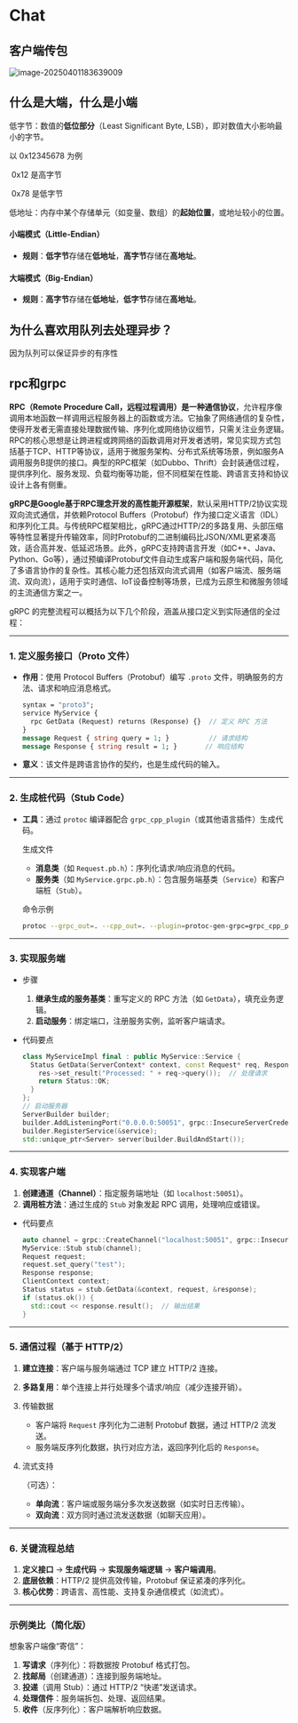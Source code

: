 # Chat



## 客户端传包

![image-20250401183639009](D:/Code/TYPORA/Note/Chat.assets/image-20250401183639009.png)

## 什么是大端，什么是小端

低字节：数值的**低位部分**（Least Significant Byte, LSB），即对数值大小影响最小的字节。

以	0x12345678 为例    

​	0x12 是高字节

​	0x78 是低字节

低地址：内存中某个存储单元（如变量、数组）的**起始位置**，或地址较小的位置。

#### **小端模式（Little-Endian）**

- **规则**：**低字节**存储在**低地址**，**高字节**存储在**高地址**。

#### **大端模式（Big-Endian）**

- **规则**：**高字节**存储在**低地址**，**低字节**存储在**高地址**。

## 为什么喜欢用队列去处理异步？

因为队列可以保证异步的有序性

## **rpc和grpc**

**RPC（Remote Procedure Call，远程过程调用）是一种通信协议**，允许程序像调用本地函数一样调用远程服务器上的函数或方法。它抽象了网络通信的复杂性，使得开发者无需直接处理数据传输、序列化或网络协议细节，只需关注业务逻辑。RPC的核心思想是让跨进程或跨网络的函数调用对开发者透明，常见实现方式包括基于TCP、HTTP等协议，适用于微服务架构、分布式系统等场景，例如服务A调用服务B提供的接口。典型的RPC框架（如Dubbo、Thrift）会封装通信过程，提供序列化、服务发现、负载均衡等功能，但不同框架在性能、跨语言支持和协议设计上各有侧重。

**gRPC是Google基于RPC理念开发的高性能开源框架**，默认采用HTTP/2协议实现双向流式通信，并依赖Protocol Buffers（Protobuf）作为接口定义语言（IDL）和序列化工具。与传统RPC框架相比，gRPC通过HTTP/2的多路复用、头部压缩等特性显著提升传输效率，同时Protobuf的二进制编码比JSON/XML更紧凑高效，适合高并发、低延迟场景。此外，gRPC支持跨语言开发（如C++、Java、Python、Go等），通过预编译Protobuf文件自动生成客户端和服务端代码，简化了多语言协作的复杂性。其核心能力还包括双向流式调用（如客户端流、服务端流、双向流），适用于实时通信、IoT设备控制等场景，已成为云原生和微服务领域的主流通信方案之一。

gRPC 的完整流程可以概括为以下几个阶段，涵盖从接口定义到实际通信的全过程：

------

### **1. 定义服务接口（Proto 文件）**

- **作用**：使用 Protocol Buffers（Protobuf）编写 `.proto` 文件，明确服务的方法、请求和响应消息格式。

  ```protobuf
  syntax = "proto3";
  service MyService {
    rpc GetData (Request) returns (Response) {}  // 定义 RPC 方法
  }
  message Request { string query = 1; }          // 请求结构
  message Response { string result = 1; }       // 响应结构
  ```

- **意义**：该文件是跨语言协作的契约，也是生成代码的输入。

------

### **2. 生成桩代码（Stub Code）**

- **工具**：通过 `protoc` 编译器配合 `grpc_cpp_plugin`（或其他语言插件）生成代码。

  生成文件

  - **消息类**（如 `Request.pb.h`）：序列化请求/响应消息的代码。
  - **服务类**（如 `MyService.grpc.pb.h`）：包含服务端基类（`Service`）和客户端桩（`Stub`）。

  命令示例

  ```bash
  protoc --grpc_out=. --cpp_out=. --plugin=protoc-gen-grpc=grpc_cpp_plugin my_service.proto
  ```

------

### **3. 实现服务端**

- 步骤

  1. **继承生成的服务基类**：重写定义的 RPC 方法（如 `GetData`），填充业务逻辑。
  2. **启动服务**：绑定端口，注册服务实例，监听客户端请求。

- 代码要点

  ```cpp
  class MyServiceImpl final : public MyService::Service {
    Status GetData(ServerContext* context, const Request* req, Response* res) override {
      res->set_result("Processed: " + req->query());  // 处理请求
      return Status::OK;
    }
  };
  // 启动服务器
  ServerBuilder builder;
  builder.AddListeningPort("0.0.0.0:50051", grpc::InsecureServerCredentials());
  builder.RegisterService(&service);
  std::unique_ptr<Server> server(builder.BuildAndStart());
  ```

------

### **4. 实现客户端**

1. **创建通道（Channel）**：指定服务端地址（如 `localhost:50051`）。
2. **调用桩方法**：通过生成的 `Stub` 对象发起 RPC 调用，处理响应或错误。

- 代码要点

  ```cpp
  auto channel = grpc::CreateChannel("localhost:50051", grpc::InsecureChannelCredentials());
  MyService::Stub stub(channel);
  Request request;
  request.set_query("test");
  Response response;
  ClientContext context;
  Status status = stub.GetData(&context, request, &response);
  if (status.ok()) {
    std::cout << response.result();  // 输出结果
  }
  ```

------

### **5. 通信过程（基于 HTTP/2）**

1. **建立连接**：客户端与服务端通过 TCP 建立 HTTP/2 连接。

2. **多路复用**：单个连接上并行处理多个请求/响应（减少连接开销）。

3. 传输数据

   - 客户端将 `Request` 序列化为二进制 Protobuf 数据，通过 HTTP/2 流发送。
   - 服务端反序列化数据，执行对应方法，返回序列化后的 `Response`。

4. 流式支持

   （可选）：

   - **单向流**：客户端或服务端分多次发送数据（如实时日志传输）。
   - **双向流**：双方同时通过流发送数据（如聊天应用）。

------

### **6. 关键流程总结**

1. **定义接口** → **生成代码** → **实现服务端逻辑** → **客户端调用**。
2. **底层依赖**：HTTP/2 提供高效传输，Protobuf 保证紧凑的序列化。
3. **核心优势**：跨语言、高性能、支持复杂通信模式（如流式）。

------

### **示例类比（简化版）**

想象客户端像“寄信”：

1. **写请求**（序列化）：将数据按 Protobuf 格式打包。
2. **找邮局**（创建通道）：连接到服务端地址。
3. **投递**（调用 Stub）：通过 HTTP/2 “快递”发送请求。
4. **处理信件**：服务端拆包、处理、返回结果。
5. **收件**（反序列化）：客户端解析响应数据。